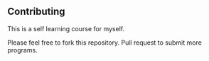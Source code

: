 ## Contributing

This is a self learning course for myself.

Please feel free to fork this repository. Pull request to submit more programs.
